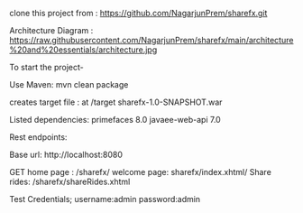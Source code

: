clone this project from : https://github.com/NagarjunPrem/sharefx.git

Architecture Diagram : https://raw.githubusercontent.com/NagarjunPrem/sharefx/main/architecture%20and%20essentials/architecture.jpg

To start the project-

Use Maven:
	mvn clean package


creates target file : at /target
sharefx-1.0-SNAPSHOT.war


Listed dependencies:
primefaces 8.0
javaee-web-api 7.0


Rest endpoints:

Base url: http://localhost:8080

GET 
  home page : /sharefx/
  welcome page: sharefx/index.xhtml/
  Share rides: /sharefx/shareRides.xhtml


Test Credentials;
username:admin
password:admin
